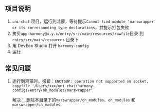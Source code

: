 ## 项目说明

1. `uni-chat` 项目，运行到鸿蒙，等待提示`Cannot find module 'marswrapper' or its corresponding type declarations`，并提示打包失败
2. 拷贝`app-harmony@x.y.x/entry/src/main/resources/rawfile`目录 到`entry/src/main/resources` 目录下
3. 用 DevEco Studio 打开 `harmony-config`
4. 运行


## 常见问题
1. 运行到鸿蒙时，报错：`ENOTSUP: operation not supported on socket, copyfile '/Users/xxx/uni-chat/harmony-configs/entry/oh_modules/marswrapper'`

    解决： 删除本目录下的`marswrapper/oh_modules`、`oh_modules` 和 `marswrapper/oh_modules`
